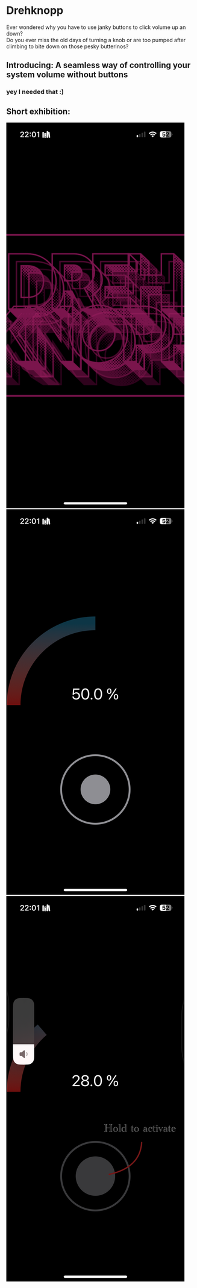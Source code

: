 # Drehknopp
Ever wondered why you have to use janky buttons to click volume up an down?  
Do you ever miss the old days of turning a knob or are too pumped after climbing to bite down on those pesky butterinos?  

## Introducing: A seamless way of controlling your system volume without buttons   
### yey I needed that  :)

## Short exhibition:
![le loading screen](https://github.com/LordBurtz/drehknopp/blob/master/.repoassets/IMG_1713.PNG)  
![inactive state](https://github.com/LordBurtz/drehknopp/blob/master/.repoassets/IMG_1712.PNG)
![le activate state \(press to activate)](https://github.com/LordBurtz/drehknopp/blob/master/.repoassets/IMG_1715-ann.PNG)
